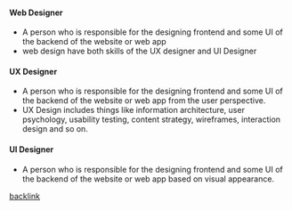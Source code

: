
#### Web Designer
  -  A person who is responsible for the designing frontend  and some UI of the backend of the website or web app 
  -  web design have both skills of the UX designer and UI Designer

#### UX Designer
  -  A person who is responsible for the designing frontend  and some UI of the backend of the website or web app from the user perspective.
  - UX Design includes things like information architecture, user psychology, usability testing, content strategy, wireframes, interaction design and so on.

#### UI Designer
  -  A person who is responsible for the designing frontend  and some UI of the backend of the website or web app based on visual appearance.



[backlink](./Web-Design.md)
